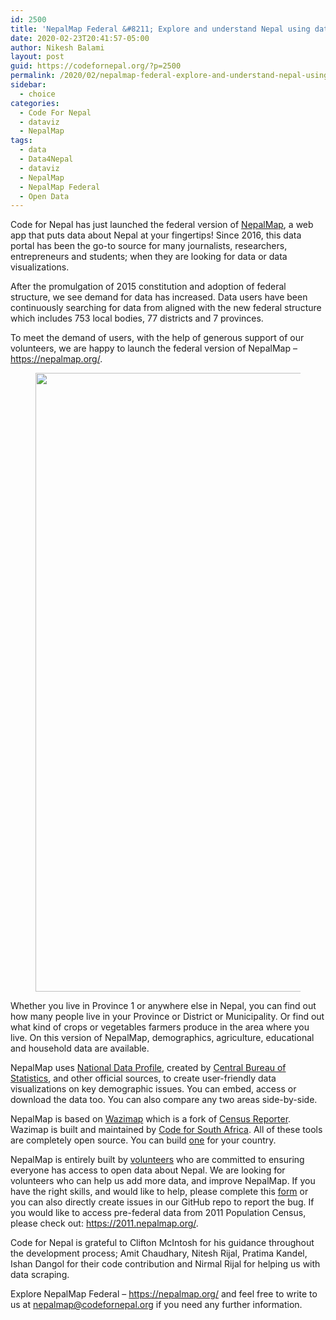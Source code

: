 ```yaml
---
id: 2500
title: 'NepalMap Federal &#8211; Explore and understand Nepal using data'
date: 2020-02-23T20:41:57-05:00
author: Nikesh Balami
layout: post
guid: https://codefornepal.org/?p=2500
permalink: /2020/02/nepalmap-federal-explore-and-understand-nepal-using-data/
sidebar:
  - choice
categories:
  - Code For Nepal
  - dataviz
  - NepalMap
tags:
  - data
  - Data4Nepal
  - dataviz
  - NepalMap
  - NepalMap Federal
  - Open Data
---
```

Code for Nepal has just launched the federal version of [NepalMap](https://nepalmap.org/), a web app that puts data about Nepal at your fingertips! Since 2016, this data portal has been the go-to source for many journalists, researchers, entrepreneurs and students; when they are looking for data or data visualizations. 

After the promulgation of 2015 constitution and adoption of federal structure, we see demand for data has increased. Data users have been continuously searching for data from aligned with the new federal structure which includes 753 local bodies, 77 districts and 7 provinces.

To meet the demand of users, with the help of generous support of our volunteers, we are happy to launch the federal version of NepalMap &#8211; <https://nepalmap.org/>. 

<div class="wp-block-image">
  <figure class="alignleft size-large is-resized"><img src="https://codefornepal.org/wp-content/uploads/2020/02/nepalmap-552x1024.png" alt="" class="wp-image-2506" width="534" height="990" srcset="https://codefornepal.org/wp-content/uploads/2020/02/nepalmap-552x1024.png 552w, https://codefornepal.org/wp-content/uploads/2020/02/nepalmap-162x300.png 162w, https://codefornepal.org/wp-content/uploads/2020/02/nepalmap-768x1424.png 768w, https://codefornepal.org/wp-content/uploads/2020/02/nepalmap-828x1536.png 828w, https://codefornepal.org/wp-content/uploads/2020/02/nepalmap-1105x2048.png 1105w, https://codefornepal.org/wp-content/uploads/2020/02/nepalmap.png 1425w" sizes="(max-width: 534px) 100vw, 534px" /></figure>
</div>

Whether you live in Province 1 or anywhere else in Nepal, you can find out how many people live in your Province or District or Municipality. Or find out what kind of crops or vegetables farmers produce in the area where you live. On this version of NepalMap, demographics, agriculture, educational and household data are available.

NepalMap uses [National Data Profile](http://nationaldata.gov.np/), created by [Central Bureau of Statistics](http://www.cbs.gov.np/), and other official sources, to create user-friendly data visualizations on key demographic issues. You can embed, access or download the data too. You can also compare any two areas side-by-side.

NepalMap is based on [Wazimap](https://github.com/Code4SA/wazimap) which is a fork of [Census Reporter](https://censusreporter.org/). Wazimap is built and maintained by [Code for South Africa](http://code4sa.org/). All of these tools are completely open source. You can build [one](https://wazimap.readthedocs.org/en/latest/index.html) for your country.

NepalMap is entirely built by [volunteers](https://github.com/Code4Nepal/nepalmap_federal/graphs/contributors) who are committed to ensuring everyone has access to open data about Nepal. We are looking for volunteers who can help us add more data, and improve NepalMap. If you have the right skills, and would like to help, please complete this [form](http://codefornepal.org/en/help/) or you can also directly create issues in our GitHub repo to report the bug. If you would like to access pre-federal data from 2011 Population Census, please check out: <https://2011.nepalmap.org/>. 

Code for Nepal is grateful to Clifton McIntosh for his guidance throughout the development process; Amit Chaudhary, Nitesh Rijal, Pratima Kandel, Ishan Dangol for their code contribution and Nirmal Rijal for helping us with data scraping.

Explore NepalMap Federal &#8211; <https://nepalmap.org/> and feel free to write to us at [nepalmap@codefornepal.org](mailto:nepalmapa@codefornepa.org) if you need any further information.